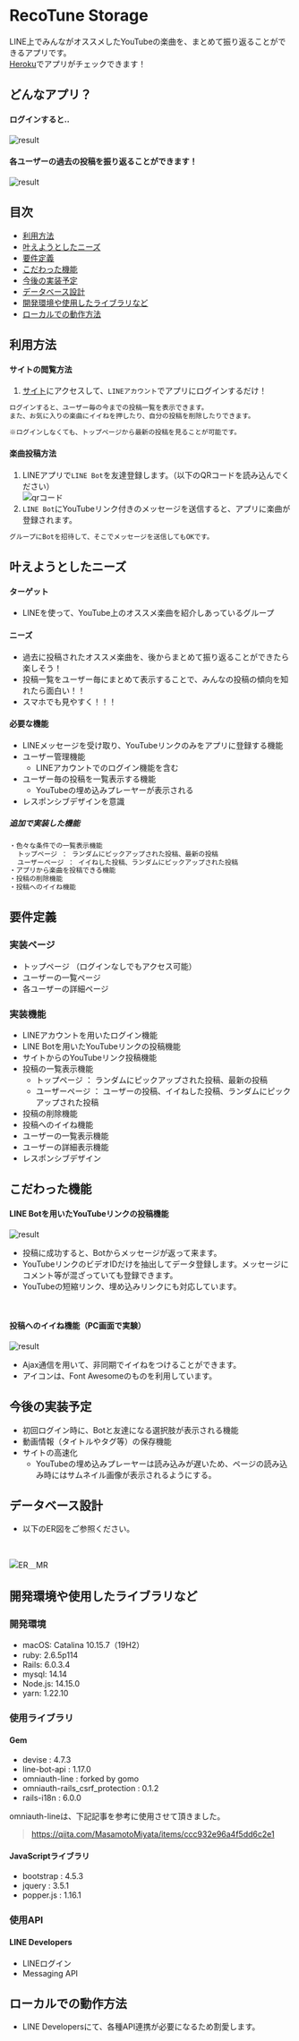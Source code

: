 # RecoTune Storage
LINE上でみんながオススメしたYouTubeの楽曲を、まとめて振り返ることができるアプリです。<br>[Heroku](https://music-recommend-32514.herokuapp.com/)でアプリがチェックできます！

## どんなアプリ？

#### ログインすると..<br>

![result](https://user-images.githubusercontent.com/74892038/105012068-12f10b00-5a81-11eb-9f19-9be37a1ec9cc.gif)

#### 各ユーザーの過去の投稿を振り返ることができます！<br>

![result](https://user-images.githubusercontent.com/74892038/105011827-c60d3480-5a80-11eb-9cdd-1ed28fefa4f7.gif)

## 目次
  - [利用方法](#利用方法)
  - [叶えようとしたニーズ](#叶えようとしたニーズ)
  - [要件定義](#要件定義)
  - [こだわった機能](#こだわった機能)
  - [今後の実装予定](#今後の実装予定)
  - [データベース設計](#データベース設計)
  - [開発環境や使用したライブラリなど](#開発環境や使用したライブラリなど)
  - [ローカルでの動作方法](#ローカルでの動作方法)

## 利用方法
#### サイトの閲覧方法
1. [サイト](https://music-recommend-32514.herokuapp.com/)にアクセスして、`LINEアカウント`でアプリにログインするだけ！
```html
ログインすると、ユーザー毎の今までの投稿一覧を表示できます。
また、お気に入りの楽曲にイイねを押したり、自分の投稿を削除したりできます。

※ログインしなくても、トップページから最新の投稿を見ることが可能です。
```
#### 楽曲投稿方法
1. LINEアプリで`LINE Bot`を友達登録します。（以下のQRコードを読み込んでください）<br>
![qrコード](https://user-images.githubusercontent.com/74892038/105025851-3b810100-5a91-11eb-8e80-fefb8ad9eb10.png)
2. `LINE Bot`にYouTubeリンク付きのメッセージを送信すると、アプリに楽曲が登録されます。
```html
グループにBotを招待して、そこでメッセージを送信してもOKです。
```

## 叶えようとしたニーズ
#### ターゲット
- LINEを使って、YouTube上のオススメ楽曲を紹介しあっているグループ
#### ニーズ
- 過去に投稿されたオススメ楽曲を、後からまとめて振り返ることができたら楽しそう！
- 投稿一覧をユーザー毎にまとめて表示することで、みんなの投稿の傾向を知れたら面白い！！
- スマホでも見やすく！！！
#### 必要な機能
- LINEメッセージを受け取り、YouTubeリンクのみをアプリに登録する機能
- ユーザー管理機能
  - LINEアカウントでのログイン機能を含む
- ユーザー毎の投稿を一覧表示する機能
  - YouTubeの埋め込みプレーヤーが表示される
- レスポンシブデザインを意識

##### 追加で実装した機能
```html
・色々な条件での一覧表示機能
  トップページ ： ランダムにピックアップされた投稿、最新の投稿
  ユーザーページ ： イイねした投稿、ランダムにピックアップされた投稿
・アプリから楽曲を投稿できる機能
・投稿の削除機能
・投稿へのイイね機能
```

## 要件定義
### 実装ページ
- トップページ （ログインなしでもアクセス可能）
- ユーザーの一覧ページ
- 各ユーザーの詳細ページ
### 実装機能
- LINEアカウントを用いたログイン機能
- LINE Botを用いたYouTubeリンクの投稿機能
- サイトからのYouTubeリンク投稿機能
- 投稿の一覧表示機能
  - トップページ ： ランダムにピックアップされた投稿、最新の投稿
  - ユーザーページ ： ユーザーの投稿、イイねした投稿、ランダムにピックアップされた投稿
- 投稿の削除機能
- 投稿へのイイね機能
- ユーザーの一覧表示機能
- ユーザーの詳細表示機能
- レスポンシブデザイン

## こだわった機能
#### LINE Botを用いたYouTubeリンクの投稿機能</br>

![result](https://user-images.githubusercontent.com/74892038/105020573-cd394000-5a8a-11eb-8c04-01643b3b429c.gif)
  - 投稿に成功すると、Botからメッセージが返って来ます。
  - YouTubeリンクのビデオIDだけを抽出してデータ登録します。メッセージにコメント等が混ざっていても登録できます。
  - YouTubeの短縮リンク、埋め込みリンクにも対応しています。
<br>

#### 投稿へのイイね機能（PC画面で実験）<br>

![result](https://user-images.githubusercontent.com/74892038/105017669-6403fd80-5a87-11eb-87a3-75df707e50f1.gif)
  - Ajax通信を用いて、非同期でイイねをつけることができます。
  - アイコンは、Font Awesomeのものを利用しています。

## 今後の実装予定
- 初回ログイン時に、Botと友達になる選択肢が表示される機能
- 動画情報（タイトルやタグ等）の保存機能
- サイトの高速化
  - YouTubeの埋め込みプレーヤーは読み込みが遅いため、ページの読み込み時にはサムネイル画像が表示されるようにする。


## データベース設計
- 以下のER図をご参照ください。
<br>

![ER＿MR](https://user-images.githubusercontent.com/74892038/105013289-716ab900-5a82-11eb-8372-a929eca47f20.png)

## 開発環境や使用したライブラリなど
### 開発環境
- macOS: Catalina 10.15.7（19H2）
- ruby: 2.6.5p114
- Rails: 6.0.3.4
- mysql: 14.14
- Node.js: 14.15.0
- yarn: 1.22.10
### 使用ライブラリ
#### Gem
- devise : 4.7.3
- line-bot-api : 1.17.0
- omniauth-line : forked by gomo
- omniauth-rails_csrf_protection : 0.1.2
- rails-i18n : 6.0.0

omniauth-lineは、下記記事を参考に使用させて頂きました。
> https://qiita.com/MasamotoMiyata/items/ccc932e96a4f5dd6c2e1

#### JavaScriptライブラリ
- bootstrap : 4.5.3
- jquery : 3.5.1
- popper.js : 1.16.1

### 使用API
#### LINE Developers
- LINEログイン
- Messaging API

## ローカルでの動作方法
- LINE Developersにて、各種API連携が必要になるため割愛します。